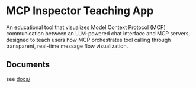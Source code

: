 # MCP Inspector Teaching App

An educational tool that visualizes Model Context Protocol (MCP) communication between an LLM-powered chat interface and MCP servers, designed to teach users how MCP orchestrates tool calling through transparent, real-time message flow visualization.

## Documents
see [docs/](docs/)